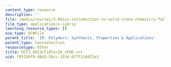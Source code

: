```yaml
---
content_type: resource
description: ''
file: /media/courses/3-091sc-introduction-to-solid-state-chemistry-fall-2010/f95150f9d84359cc3334677f3148f2e3_MIT3_091SCF10lec29_iPOD.srt
file_type: application/x-subrip
learning_resource_types: []
ocw_type: OCWFile
parent_title: '29. Polymers: Synthesis, Properties & Applications'
parent_type: CourseSection
resourcetype: Other
title: MIT3_091SCF10lec29_iPOD.srt
uid: f95150f9-d843-59cc-3334-677f3148f2e3
---
```

